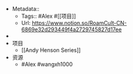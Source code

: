 - Metadata::
    - Tags:: #Alex #[[项目]]
    - Url: https://www.notion.so/RoamCult-CN-6869e32d293449f4a2729745827d17ee
- 
- 项目
    - [[Andy Henson Series]]
- 资源
    - #Alex #wangxh1000
